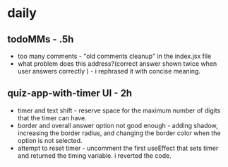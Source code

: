 # daily

## todoMMs - .5h
* too many comments - "old comments cleanup" in the index.jsx file
* what problem does this address?(correct answer shown twice when user answers correctly ) - i rephrased it with concise meaning.

## quiz-app-with-timer UI - 2h
* timer and text shift -  reserve space for the maximum number of digits that the timer can have.
* border and overall answer option not good enough -  adding shadow, increasing the border radius, and changing the border color when the option is not selected.
* attempt to reset timer - uncomment the first useEffect that sets timer and returned the timing variable. i reverted the code.